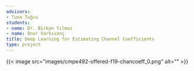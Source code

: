```yaml
---
advisors:
- Tuna Tuğcu
students:
- name: Dr. Birkan Yılmaz
- name: Onur Varkıvanç
title: Deep Learning for Estimating Channel Coefficients
type: project
---
```


{{< image src="images/cmpe492-offered-f19-chancoeff_0.png" alt="" >}}